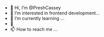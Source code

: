 - 👋 Hi, I’m @PreshCassey
- 👀 I’m interested in frontend development...
- 🌱 I’m currently learning ...
- 💞️
- 📫 How to reach me <a herf=""></a>...

<!---
PreshCassey/PreshCassey is a ✨ special ✨ repository because its `README.md` (this file) appears on your GitHub profile.
You can click the Preview link to take a look at your changes.
--->
